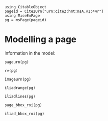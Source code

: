 
```@setup model
using CitableObject
pageid = Cite2Urn("urn:cite2:hmt:msA.v1:44r")
using MiseEnPage
pg = msPage(pageid)
```


# Modelling a page

Information in the model:
 

```@example model
pageurn(pg)
```

```@example model
rv(pg)
```

```@example model
imageurn(pg)
```

```@example model
iliadrange(pg)
```

```@example model
iliadlines(pg)
```


```@example model
page_bbox_roi(pg)
```


```@example model
iliad_bbox_roi(pg)
```
